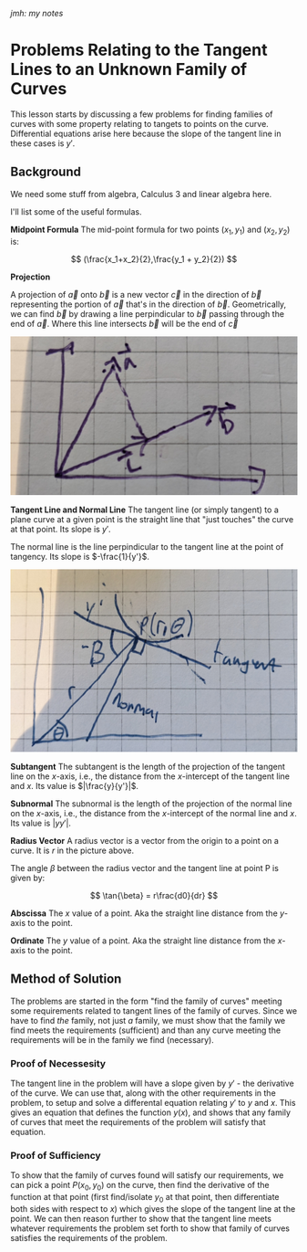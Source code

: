 *jmh: my notes*

# Problems Relating to the Tangent Lines to an Unknown Family of Curves
This lesson starts by discussing a few problems for finding families of curves with some property relating to tangets to points on the curve. Differential equations arise here because the slope of the tangent line in these cases is $y'$.

## Background

We need some stuff from algebra, Calculus 3 and linear algebra here.

I'll list some of the useful formulas.

**Midpoint Formula**
The mid-point formula for two points $(x_1, y_1)$ and $(x_2,y_2)$ is:

$$ (\frac{x_1+x_2}{2},\frac{y_1 + y_2}{2}) $$

**Projection**

A projection of $\vec{a}$ onto $\vec{b}$ is a new vector $\vec{c}$ in the direction of $\vec{b}$ representing the portion of $\vec{a}$ that's in the direction of $\vec{b}$. Geometrically, we can find $\vec{b}$ by drawing a line perpindicular to $\vec{b}$ passing through the end of $\vec{a}$. Where this line intersects $\vec{b}$ will be the end of $\vec{c}$

![Projection](projection.jpg)

**Tangent Line and Normal Line**
The tangent line (or simply tangent) to a plane curve at a given point is the straight line that "just touches" the curve at that point. Its slope is $y'$.

The normal line is the line perpindicular to the tangent line at the point of tangency. Its slope is $-\frac{1}{y'}$.

![Normal and Tangent](normal%20and%20tangent.jpg)

**Subtangent**
The subtangent is the length of the projection of the tangent line on the $x$-axis, i.e., the distance from the $x$-intercept of the tangent line and $x$. Its value is $|\frac{y}{y'}|$.

**Subnormal**
The subnormal is the length of the projection of the normal line on the $x$-axis, i.e., the distance from the $x$-intercept of the normal line and $x$. Its value is $|yy'|$.

**Radius Vector**
A radius vector is a vector from the origin to a point on a curve. It is $r$ in the picture above.

The angle $\beta$ between the radius vector and the tangent line at point P is given by:

$$ \tan{\beta} = r\frac{d0}{dr} $$

**Abscissa**
The $x$ value of a point. Aka the straight line distance from the $y$-axis to the point.

**Ordinate**
The $y$ value of a point. Aka the straight line distance from the $x$-axis to the point.

## Method of Solution

The problems are started in the form "find the family of curves" meeting some requirements related to tangent lines of the family of curves. Since we have to find *the* family, not just *a* family, we must show that the family we find meets the requirements (sufficient) and than any curve meeting the requirements will be in the family we find (necessary).

### Proof of Necessesity
The tangent line in the problem will have a slope given by $y'$ - the derivative of the curve. We can use that, along with the other requirements in the problem, to setup and solve a differental equation relating $y'$ to $y$ and $x$. This gives an equation that defines the function $y(x)$, and shows that any family of curves that meet the requirements of the problem will satisfy that equation.

### Proof of Sufficiency
To show that the family of curves found will satisfy our requirements, we can pick a point $P(x_0, y_0)$ on the curve, then find the derivative of the function at that point (first find/isolate $y_0$ at that point, then differentiate both sides with respect to $x$) which gives the slope of the tangent line at the point. We can then reason further to show that the tangent line meets whatever requirements the problem set forth to show that family of curves satisfies the requirements of the problem.

